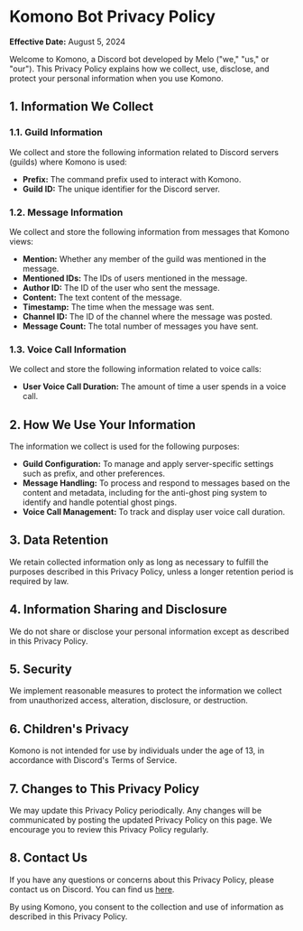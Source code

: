 # Komono Bot Privacy Policy

**Effective Date:** August 5, 2024

Welcome to Komono, a Discord bot developed by Melo ("we," "us," or "our"). This Privacy Policy explains how we collect, use, disclose, and protect your personal information when you use Komono.

## 1. Information We Collect

### 1.1. Guild Information

We collect and store the following information related to Discord servers (guilds) where Komono is used:

- **Prefix:** The command prefix used to interact with Komono.
- **Guild ID:** The unique identifier for the Discord server.

### 1.2. Message Information

We collect and store the following information from messages that Komono views:

- **Mention:** Whether any member of the guild was mentioned in the message.
- **Mentioned IDs:** The IDs of users mentioned in the message.
- **Author ID:** The ID of the user who sent the message.
- **Content:** The text content of the message.
- **Timestamp:** The time when the message was sent.
- **Channel ID:** The ID of the channel where the message was posted.
- **Message Count:** The total number of messages you have sent.

### 1.3. Voice Call Information

We collect and store the following information related to voice calls:

- **User Voice Call Duration:** The amount of time a user spends in a voice call.

## 2. How We Use Your Information

The information we collect is used for the following purposes:

- **Guild Configuration:** To manage and apply server-specific settings such as prefix, and other preferences.
- **Message Handling:** To process and respond to messages based on the content and metadata, including for the anti-ghost ping system to identify and handle potential ghost pings.
- **Voice Call Management:** To track and display user voice call duration.

## 3. Data Retention

We retain collected information only as long as necessary to fulfill the purposes described in this Privacy Policy, unless a longer retention period is required by law.

## 4. Information Sharing and Disclosure

We do not share or disclose your personal information except as described in this Privacy Policy.

## 5. Security

We implement reasonable measures to protect the information we collect from unauthorized access, alteration, disclosure, or destruction.

## 6. Children's Privacy

Komono is not intended for use by individuals under the age of 13, in accordance with Discord's Terms of Service.

## 7. Changes to This Privacy Policy

We may update this Privacy Policy periodically. Any changes will be communicated by posting the updated Privacy Policy on this page. We encourage you to review this Privacy Policy regularly.

## 8. Contact Us

If you have any questions or concerns about this Privacy Policy, please contact us on Discord. You can find us [here](https://discord.gg/7b234YFhmn).

By using Komono, you consent to the collection and use of information as described in this Privacy Policy.

